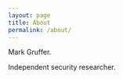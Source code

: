 ```yaml
---
layout: page
title: About
permalink: /about/
---
```


Mark Gruffer.

Independent security researcher.
